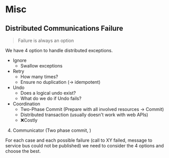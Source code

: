 # Misc
## Distributed Communications Failure

> Failure is always an option

We have 4 option to handle distributed exceptions.

- Ignore
	- Swallow exceptions
- Retry
	- How many times?
	- Ensure no duplication (-> idempotent)
- Undo
	- Does a logical undo exist?
	- What do we do if Undo fails?
- Coordination
	- Two-Phase Commit (Prepare with all involved resources -> Commit)
	- Distributed transaction (usually doesn't work with web APIs)
	- ❌Costly
4. Communicator (Two phase commit, )

For each case and each possible failure (call to XY failed, message to service bus could not be published) we need to consider the 4 options and choose the best.
